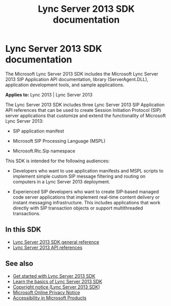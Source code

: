 ﻿---
title: Lync Server 2013 SDK documentation
TOCTitle: Lync Server 2013 SDK documentation
ms:assetid: 3ca7044b-e351-45ef-af87-a93245ba39fa
ms:mtpsurl: https://msdn.microsoft.com/library/Dn454964(v=office.15)
ms:contentKeyID: 57260571
ms.date: 07/24/2014
mtps_version: v=office.15
---

# Lync Server 2013 SDK documentation

The Microsoft Lync Server 2013 SDK includes the Microsoft Lync Server 2013 SIP Application API documentation, library (ServerAgent.DLL), application development tools, and sample applications.

**Applies to:** Lync 2013 | Lync Server 2013

The Lync Server 2013 SDK includes three Lync Server 2013 SIP Application API references that can be used to create Session Initiation Protocol (SIP) server applications that customize and extend the functionality of Microsoft Lync Server 2013:

- SIP application manifest

- Microsoft SIP Processing Language (MSPL)

- Microsoft.Rtc.Sip namespace

This SDK is intended for the following audiences:

- Developers who want to use application manifests and MSPL scripts to implement simple custom SIP message filtering and routing on computers in a Lync Server 2013 deployment.

- Experienced SIP developers who want to create SIP-based managed code server applications that implement real-time content delivery or instant messaging infrastructure. This includes applications that work directly with SIP transaction objects or support multithreaded transactions.

## In this SDK

- [Lync Server 2013 SDK general reference](lync-server-2013-sdk-general-reference.md)
- [Lync Server 2013 API references](https://msdn.microsoft.com/library/dn454963\(v=office.15\))

## See also

- [Get started with Lync Server 2013 SDK](get-started-with-lync-server-2013-sdk.md)
- [Learn the basics of Lync Server 2013 SDK](learn-the-basics-of-lync-server-2013-sdk.md)
- [Copyright notice (Lync Server 2013 SDK)](https://msdn.microsoft.com/library/dn454965\(v=office.15\))
- [Microsoft Online Privacy Notice](http://go.microsoft.com/fwlink/?linkid=207069)
- [Accessibility in Microsoft Products](http://go.microsoft.com/fwlink/?linkid=205790)

